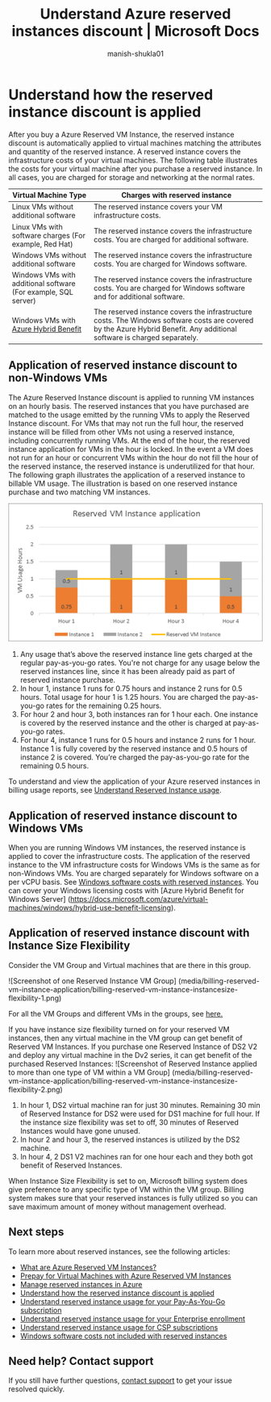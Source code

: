 ﻿---
title: Understand Azure reserved instances discount | Microsoft Docs
description: Learn how Azure Reserved VM Instance discount is applied to running virtual machines. 
services: 'billing'
documentationcenter: ''
author: manish-shukla01
manager: manshuk
editor: ''

ms.service: billing
ms.devlang: na
ms.topic: conceptual
ms.tgt_pltfrm: na
ms.workload: na
ms.date: 07/02/2018
ms.author: manshuk
---
# Understand how the reserved instance discount is applied
After you buy a Azure Reserved VM Instance, the reserved instance discount is automatically applied to virtual machines matching the attributes and quantity of the reserved instance. A reserved instance covers the infrastructure costs of your virtual machines. The following table illustrates the costs for your virtual machine after you purchase a reserved instance. In all cases, you are charged for storage and networking at the normal rates.

| Virtual Machine Type  | Charges with reserved instance |    
|-----------------------|--------------------------------------------|
|Linux VMs without additional software | The reserved instance covers your VM infrastructure costs.|
|Linux VMs with software charges (For example, Red Hat) | The reserved instance covers the infrastructure costs. You are charged for additional software.|
|Windows VMs without additional software |The reserved instance covers the infrastructure costs. You are charged for Windows software.|
|Windows VMs with additional software (For example, SQL server) | The reserved instance covers the infrastructure costs. You are charged for Windows software and for additional software.|
|Windows VMs with [Azure Hybrid Benefit](https://docs.microsoft.com/azure/virtual-machines/windows/hybrid-use-benefit-licensing) | The reserved instance covers the infrastructure costs. The Windows software costs are covered by the Azure Hybrid Benefit. Any additional software is charged separately.| 

## Application of reserved instance discount to non-Windows VMs
 The Azure Reserved Instance discount is applied to running VM instances on an hourly basis. The reserved instances that you have purchased are matched to the usage emitted by the running VMs to apply the Reserved Instance discount. For VMs that may not run the full hour, the reserved instance will be filled from other VMs not using a reserved instance, including concurrently running VMs. At the end of the hour, the reserved instance application for VMs in the hour is locked. In the event a VM does not run for an hour or concurrent VMs within the hour do not fill the hour of the reserved instance, the reserved instance is underutilized for that hour. The following graph illustrates the application of a reserved instance to billable VM usage. The illustration is based on one reserved instance purchase and two matching VM instances.

![Screenshot of one applied Reserved Instance and two matching VM instances](media/billing-reserved-vm-instance-application/billing-reserved-vm-instance-application.png)

1.	Any usage that’s above the reserved instance line gets charged at the regular pay-as-you-go rates. You're not charge for any usage below the reserved instances line, since it has been already paid as part of reserved instance purchase.
2.	In hour 1, instance 1 runs for 0.75 hours and instance 2 runs for 0.5 hours. Total usage for hour 1 is 1.25 hours. You are charged the pay-as-you-go rates for the remaining 0.25 hours.
3.	For hour 2 and hour 3, both instances ran for 1 hour each. One instance is covered by the reserved instance and the other is charged at pay-as-you-go rates.
4.	For hour 4, instance 1 runs for 0.5 hours and instance 2 runs for 1 hour. Instance 1 is fully covered by the reserved instance and 0.5 hours of instance 2 is covered. You’re charged the pay-as-you-go rate for the remaining 0.5 hours.

To understand and view the application of your Azure reserved instances in billing usage reports, see [Understand Reserved Instance usage](https://go.microsoft.com/fwlink/?linkid=862757).

## Application of reserved instance discount to Windows VMs
When you are running Windows VM instances, the reserved instance is applied to cover the infrastructure costs. The application of the reserved instance to the VM infrastructure costs for Windows VMs is the same as for non-Windows VMs. You are charged separately for Windows software on a per vCPU basis. See [Windows software costs with reserved instances](https://go.microsoft.com/fwlink/?linkid=862756). You can cover your Windows licensing costs with [Azure Hybrid Benefit for Windows Server] (https://docs.microsoft.com/azure/virtual-machines/windows/hybrid-use-benefit-licensing).

## Application of reserved instance discount with Instance Size Flexibility

Consider the VM Group and Virtual machines that are there in this group.

![Screenshot of one Reserved Instance VM Group]
(media/billing-reserved-vm-instance-application/billing-reserved-vm-instance-instancesize-flexibility-1.png)

For all the VM Groups and different VMs in the groups, see [here.](http://aka.ms/riallocation)

If you have instance size flexibility turned on for your reserved VM instances, then any virtual machine in the VM group can get benefit of Reserved VM Instances. If you purchase one Reserved Instance of DS2 V2 and deploy any virtual machine in the Dv2 series, it can get benefit of the purchased Reserved Instances:
![Screenshot of  Reserved Instance applied to more than one type of VM within a VM Group]
(media/billing-reserved-vm-instance-application/billing-reserved-vm-instance-instancesize-flexibility-2.png)

1. In hour 1, DS2 virtual machine ran for just 30 minutes. Remaining 30 min of Reserved Instance for DS2 were used for DS1 machine for full hour. If the instance size flexibility was set to off, 30 minutes of Reserved Instances would have gone unused.
2. In hour 2 and hour 3, the reserved instances is utilized by the DS2 machine.
3. In hour 4, 2 DS1 V2 machines ran for one hour each and they both got benefit of Reserved Instances.

When Instance Size Flexibility is set to on, Microsoft billing system does give preference to any specific type of VM within the VM group. Billing system makes sure that your reserved instances is fully utilized so you can save maximum amount of money without management overhead.



## Next steps
To learn more about reserved instances, see the following articles:

- [What are Azure Reserved VM Instances?](billing-save-compute-costs-reservations.md)
- [Prepay for Virtual Machines with Azure Reserved VM Instances](../virtual-machines/windows/prepay-reserved-vm-instances.md)
- [Manage reserved instances in Azure](billing-manage-reserved-vm-instance.md)
- [Understand how the reserved instance discount is applied](billing-understand-vm-reservation-charges.md)
- [Understand reserved instance usage for your Pay-As-You-Go subscription](billing-understand-reserved-instance-usage.md)
- [Understand reserved instance usage for your Enterprise enrollment](billing-understand-reserved-instance-usage-ea.md)
- [Understand reserved instance usage for CSP subscriptions](https://docs.microsoft.com/partner-center/azure-reservations)
- [Windows software costs not included with reserved instances](billing-reserved-instance-windows-software-costs.md)


## Need help? Contact support

If you still have further questions, [contact support](https://portal.azure.com/?#blade/Microsoft_Azure_Support/HelpAndSupportBlade) to get your issue resolved quickly.
